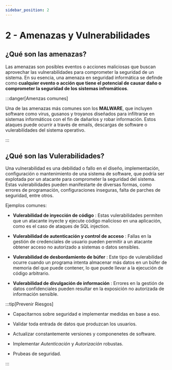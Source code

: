 ```yaml
---
sidebar_position: 2
---
```


# 2 - Amenazas y Vulnerabilidades

## ¿Qué son las amenazas?

Las amenazas son posibles eventos o acciones maliciosas que buscan aprovechar las vulnerabilidades para comprometer la seguridad de un sistema.
En su esencia, una amenaza en seguridad informática se definde como **cualquier evento o acción que tiene el potencial de causar daño o comprometer la seguridad de los sistemas infromáticos**.

:::danger[Amenzas comunes]

Una de las amenazas más comunes son los **MALWARE**, que incluyen software como virus, gusanos y troyanos diseñados para infiltrarse en sistemas informáticos con el fin de dañarlos y robar información.
Estos ataques puede ocurrir a través de emails, descargas de software o vulerabilidades del sistema operativo.

:::

## ¿Qué son las Vulerabilidades?

Una vulnerabilidad es una debilidad o fallo en el diseño, implementación, configuración o mantenimiento de una sistema de software, que podría ser explotada por un atacante para comprometer la seguridad del sistema.
Estas vulerabilidades pueden manifestarte de diversas formas, como errores de programación, configuraciones inseguras, falta de parches de seguridad, entre otros.

Ejemplos comunes:
- **Vulerabilidad de inyección de código** : Estas vulerabilidades permiten que un atacante inyecte y ejecute código malicioso en una aplicación, como es el caso de ataques de SQL injection.

- **Vulerabilidad de autenticación y control de acceso** : Fallas en la gestión de credenciales de usuario pueden permitir a un atacante obtener acceso no autorizado a sistemas o datos sensibles.

- **Vulerabilidad de desbordamiento de búfer** : Este tipo de vulerabilidad ocurre cuando un programa intenta almacenar más datos en un búfer de memoria del que puede contener, lo que puede llevar a la ejecución de código arbitrario.

- **Vulerabilidad de divulgación de información** : Errores en la gestión de datos confidenciales pueden resultar en la exposición no autorizada de información sensible.

:::tip[Prevenir Riesgos]

- Capacitarnos sobre seguridad e implementar medidas en base a eso.

- Validar toda entrada de datos que produzcan los usuarios.

- Actualizar constantemente versiones y componenetes de software.

- Implementar *Autenticación* y *Autorización* robustas.

- Prubeas de seguridad.

:::
